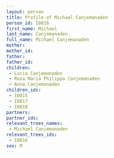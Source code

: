 ```yaml
---
layout: person
title: Profile of Michael Canjemanaden
person_id: I0816
first_name: Michael
last_name: Canjemanaden
full_name: Michael Canjemanaden
mother: 
mother_id: 
father: 
father_id: 
children:
 - Lucia Canjemanaden
 - Rosa Maria Philippa Canjemanaden
 - Anna Canjemanaden
children_ids:
 - I0815
 - I0817
 - I0818
partners:
partner_ids:
relevant_trees_names:
 - Michael Canjemanaden
relevant_trees_ids:
 - I0816
sex: M
---
```


